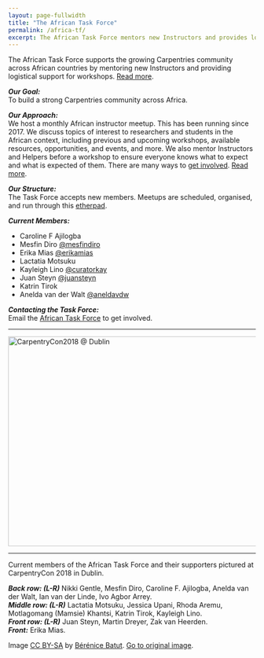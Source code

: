 ```yaml
---
layout: page-fullwidth
title: "The African Task Force"
permalink: /africa-tf/
excerpt: The African Task Force mentors new Instructors and provides logistical support for workshops.
---
```


The African Task Force supports the growing Carpentries community across African countries by mentoring new Instructors and providing 
logistical support for workshops. 
[Read more](https://docs.carpentries.org/topic_folders/regional_communities/african_task_force.html).

**_Our Goal:_**       
To build a strong Carpentries community across Africa.

**_Our Approach:_**       
We host a monthly African instructor meetup. This has been running since 2017. We discuss topics of interest to researchers and 
students in the African context, including previous and upcoming workshops, available resources, opportunities, and events, and more.
We also mentor Instructors and Helpers before a workshop to ensure everyone knows what to expect and what is expected of them. There 
are many ways to [get 
involved](https://docs.carpentries.org/topic_folders/regional_communities/african_task_force.html#join-us).
[Read more](https://docs.carpentries.org/topic_folders/regional_communities/african_task_force.html#what-we-do).

**_Our Structure:_**       
The Task Force accepts new members. Meetups are scheduled, organised, and 
run through this [etherpad](https://pad.carpentries.org/ZA-community-call). 

**_Current Members:_**      

- Caroline F Ajilogba 
- Mesfin Diro [@mesfindiro](https://twitter.com/mesfindiro)
- Erika Mias [@erikamias](https://twitter.com/erikamias)
- Lactatia Motsuku
- Kayleigh Lino [@curatorkay](https://twitter.com/curatorkay)
- Juan Steyn [@juansteyn](https://twitter.com/juansteyn)
- Katrin Tirok
- Anelda van der Walt [@aneldavdw](https://twitter.com/aneldavdw)

**_Contacting the Task Force:_**       
Email the [African Task Force](mailto:admin-afr@40carpentries.org) to get involved.

<hr>

<a data-flickr-embed="true"  href="https://www.flickr.com/photos/134305289@N03/41614266805/in/album-72157667641880727/" title="CarpentryCon2018 @ Dublin"><img src="https://farm2.staticflickr.com/1721/41614266805_d76de0a57a_z.jpg" width="640" height="427" alt="CarpentryCon2018 @ Dublin"></a><script async src="//embedr.flickr.com/assets/client-code.js" charset="utf-8"></script>

<hr>


Current members of the African Task
Force and their supporters pictured at CarpentryCon 2018 in Dublin.    

**_Back row: (L-R)_**  Nikki Gentle, Mesfin Diro, Caroline F. Ajilogba, Anelda van der Walt, Ian van der Linde, Ivo Agbor Arrey.   
**_Middle row: (L-R)_** Lactatia Motsuku, Jessica Upani, Rhoda Aremu, Motlagomang (Mamsie) Khantsi, Katrin Tirok, Kayleigh Lino.   
**_Front row: (L-R)_** Juan Steyn, Martin Dreyer, Zak van Heerden.   
**_Front:_** Erika Mias.    

Image [CC BY-SA](https://creativecommons.org/licenses/by-sa/3.0/) by [Bérénice Batut](https://www.flickr.com/photos/134305289@N03). [Go to original image](https://www.flickr.com/photos/134305289@N03/41614266805/in/album-72157667641880727/). 



